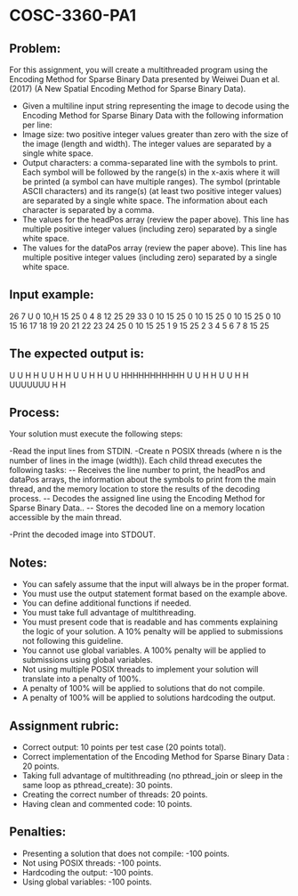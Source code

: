 # COSC-3360-PA1
## Problem:
 
For this assignment, you will create a multithreaded program using the Encoding Method for Sparse Binary Data presented by Weiwei Duan et al. (2017) (A New Spatial Encoding Method for Sparse Binary Data).
 
- Given a multiline input string representing the image to decode using the Encoding Method for Sparse Binary Data with the following information per line:
- Image size: two positive integer values greater than zero with the size of the image (length and width). The integer values are separated by a single white space.
- Output characters: a comma-separated line with the symbols to print. Each symbol will be followed by the range(s) in the x-axis where it will be printed (a symbol can have multiple ranges). The symbol (printable ASCII characters) and its range(s) (at least two positive integer values) are separated by a single white space. The information about each character is separated by a comma.
- The values for the headPos array (review the paper above). This line has multiple positive integer values (including zero)
separated by a single white space.
- The values for the dataPos array (review the paper above). This line has multiple positive integer values (including zero) separated by a single white space.

## Input example:
26 7
U 0 10,H 15 25 
0 4 8 12 25 29 33
0 10 15 25 0 10 15 25 0 10 15 25 0 10 15 16 17 18 19 20 21 22 23 24 25 0 10 15 25 1 9 15 25 2 3 4 5 6 7 8 15 25
 
## The expected output is:
 
U         U    H         H
U         U    H         H
U         U    H         H
U         U    HHHHHHHHHHH
U         U    H         H
 U       U     H         H
  UUUUUUU      H         H
 
## Process:
 
Your solution must execute the following steps:
 
-Read the input lines from STDIN.
-Create n POSIX threads (where n is the number of lines in the image (width)). Each child thread executes the following tasks:
-- Receives the line number to print, the headPos and dataPos arrays, the information about the symbols to print from the main thread, and the memory location to store the results of the decoding process.
-- Decodes the assigned line using the Encoding Method for Sparse Binary Data..
-- Stores the decoded line on a memory location accessible by the main thread.
 
-Print the decoded image into STDOUT.
 
## Notes:

- You can safely assume that the input will always be in the proper format.
- You must use the output statement format based on the example above.
- You can define additional functions if needed.
- You must take full advantage of multithreading.
- You must present code that is readable and has comments explaining the logic of your solution. A 10% penalty will be applied to submissions not following this guideline.
- You cannot use global variables. A 100% penalty will be applied to submissions using global variables. 
- Not using multiple POSIX threads to implement your solution will translate into a penalty of 100%.
- A penalty of 100% will be applied to solutions that do not compile.
- A penalty of 100% will be applied to solutions hardcoding the output.
 
## Assignment rubric:
 
- Correct output: 10 points per test case (20 points total).
- Correct implementation of the Encoding Method for Sparse Binary Data : 20 points.
- Taking full advantage of multithreading (no pthread_join or sleep in the same loop as pthread_create): 30 points.
- Creating the correct number of threads: 20 points.
- Having clean and commented code: 10 points.

## Penalties:

- Presenting a solution that does not compile: -100 points.
- Not using POSIX threads: -100 points.
- Hardcoding the output: -100 points.
- Using global variables: -100 points.
